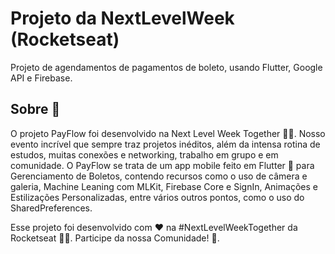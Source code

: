# Projeto da NextLevelWeek (Rocketseat)

Projeto de agendamentos de pagamentos de boleto, usando Flutter, Google API e Firebase.

## Sobre 📖

O projeto PayFlow foi desenvolvido na Next Level Week Together 💜💚. Nosso evento incrível que sempre traz projetos inéditos, além da intensa rotina de estudos, muitas conexões e networking, trabalho em grupo e em comunidade.
O PayFlow se trata de um app mobile feito em Flutter 💙 para Gerenciamento de Boletos, contendo recursos como o uso de câmera e galeria, Machine Leaning com MLKit, Firebase Core e SignIn, Animações e Estilizações Personalizadas, entre vários outros pontos, como o uso do SharedPreferences.

Esse projeto foi desenvolvido com ❤️ na #NextLevelWeekTogether da Rocketseat 💜🚀.
Participe da nossa Comunidade! 👋.
